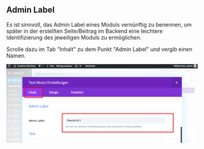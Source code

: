 ## Admin Label

Es ist sinnvoll, das Admin Label eines Moduls vernünftig zu benennen, um später in der erstellten Seite/Beitrag im Backend eine leichtere Identifizierung des jeweiligen Moduls zu ermöglichen.

Scrolle dazu im Tab "Inhalt" zu dem Punkt "Admin Label" und vergib einen Namen.

![image](./assets/admin_label.jpg)
